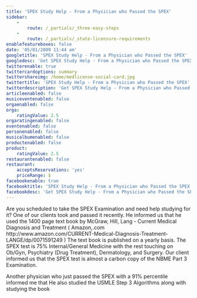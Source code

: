 ```yaml
---
title: 'SPEX Study Help - From a Physician who Passed the SPEX'
sidebar:
    -
        route: /_partials/_three-easy-steps
    -
        route: /_partials/_state-licensure-requirements
enablefeatureboxes: false
date: '05/01/2009 11:44 am'
googletitle: 'SPEX Study Help - From a Physician who Passed the SPEX'
googledesc: 'Get SPEX Study Help - From a Physician who Passed the SPEX exam. Also find out more info on how Medlicense.com can help you with all areas of the medical licensing process.'
twitterenable: true
twittercardoptions: summary
twittershareimg: /home/medlicense-social-card.jpg
twittertitle: 'SPEX Study Help - From a Physician who Passed the SPEX'
twitterdescription: 'Get SPEX Study Help - From a Physician who Passed the SPEX exam. Also find out more info on how Medlicense.com can help you with all areas of the medical licensing process.'
articleenabled: false
musiceventenabled: false
orgaenabled: false
orga:
    ratingValue: 2.5
orgaratingenabled: false
eventenabled: false
personenabled: false
musicalbumenabled: false
productenabled: false
product:
    ratingValue: 2.5
restaurantenabled: false
restaurant:
    acceptsReservations: 'yes'
    priceRange: $
facebookenable: true
facebooktitle: 'SPEX Study Help - From a Physician who Passed the SPEX'
facebookdesc: 'Get SPEX Study Help - From a Physician who Passed the SPEX exam. Also find out more info on how Medlicense.com can help you with all areas of the medical licensing process.'
---
```


<p>Are you scheduled to take the SPEX Examination and need help studying for it? One of our clients took and passed it recently. He informed us that he used the 1400 page text book by McGraw, Hill, Lang - Current Medical Diagnosis and Treatment ( Amazon,.com http://www.amazon.com/CURRENT-Medical-Diagnosis-Treatment-LANGE/dp/0071591249 ) The text book is published on a yearly basis. The SPEX test is 75% Internal/General Medicine with the rest touching on Ob/Gyn, Psychiatry (Drug Treatment), Dermatology, and Surgery. Our client informed us that the SPEX test is almost a carbon copy of the NBME Part 3 Examination.</p>
<p>Another physician who just passed the SPEX with a 91% percentile informed me that He also studied the USMLE Step 3 Algorithms along with studying the book</p>